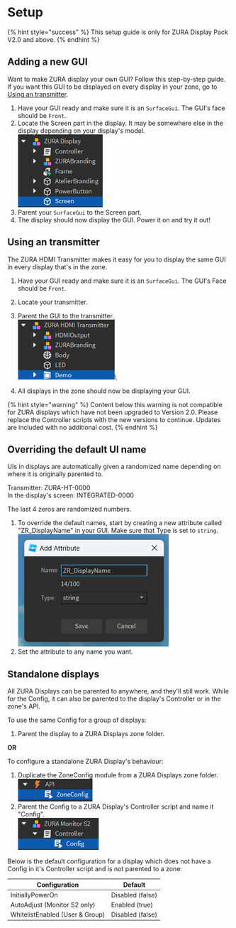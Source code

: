 # Setup

{% hint style="success" %}
This setup guide is only for ZURA Display Pack V2.0 and above.
{% endhint %}

## Adding a new GUI

Want to make ZURA display your own GUI? Follow this step-by-step guide. If you want this GUI to be displayed on every display in your zone, go to [Using an transmitter](setup.md#using-an-transmitter).

1. Have your GUI ready and make sure it is an `SurfaceGui`. The GUI's face should be `Front`.
2. Locate the Screen part in the display. It may be somewhere else in the display depending on your display's model.\
   ![](<../../.gitbook/assets/image (13).png>)
3. Parent your `SurfaceGui` to the Screen part.
4. The display should now display the GUI. Power it on and try it out!

## Using an transmitter

The ZURA HDMI Transmitter makes it easy for you to display the same GUI in every display that's in the zone.

1. Have your GUI ready and make sure it is an `SurfaceGui`. The GUI's Face should be `Front`.
2. Locate your transmitter.
3. Parent the GUI to the transmitter. \
   ![](<../../.gitbook/assets/image (14).png>)\

4. All displays in the zone should now be displaying your GUI.

{% hint style="warning" %}
Content below this warning is not compatible for ZURA displays which have not been upgraded to Version 2.0. Please replace the Controller scripts with the new versions to continue. Updates are included with no additional cost.
{% endhint %}

## Overriding the default UI name

UIs in displays are automatically given a randomized name depending on where it is originally parented to.

Transmitter: ZURA-HT-0000\
In the display's screen: INTEGRATED-0000

The last 4 zeros are randomized numbers.

1. To override the default names, start by creating a new attribute called "ZR\_DisplayName" in your GUI. Make sure that Type is set to `string`.\
   ![](<../../.gitbook/assets/image (15).png>)
2. Set the attribute to any name you want.

## Standalone displays

All ZURA Displays can be parented to anywhere, and they'll still work. While for the Config, it can also be parented to the display's Controller or in the zone's API.

To use the same Config for a group of displays:

1. Parent the display to a ZURA Displays zone folder.

**OR**

To configure a standalone ZURA Display's behaviour:

1. Duplicate the ZoneConfig module from a ZURA Displays zone folder.\
   ![](<../../.gitbook/assets/image (3).png>)
2. Parent the Config to a ZURA Display's Controller script and name it "Config".\
   ![](<../../.gitbook/assets/image (4).png>)

Below is the default configuration for a display which does not have a Config in it's Controller script and is not parented to a zone:

| Configuration                   | Default          |
| ------------------------------- | ---------------- |
| InitiallyPowerOn                | Disabled (false) |
| AutoAdjust (Monitor S2 only)    | Enabled (true)   |
| WhitelistEnabled (User & Group) | Disabled (false) |

